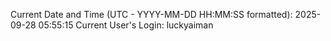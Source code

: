 Current Date and Time (UTC - YYYY-MM-DD HH:MM:SS formatted): 2025-09-28 05:55:15
Current User's Login: luckyaiman
